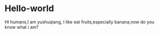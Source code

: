 # Hello-world
HI humans,I am yushuqiang, I like eat fruits,especially banana,now do you know what i am?
